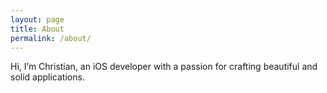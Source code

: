 ```yaml
---
layout: page
title: About
permalink: /about/
---
```


Hi, I’m Christian, an iOS developer with a passion for crafting beautiful and solid applications. 
